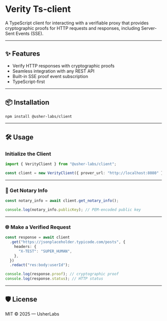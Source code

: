 # Verity Ts-client

A TypeScript client for interacting with a verifiable proxy that provides cryptographic proofs for HTTP requests and responses, including Server-Sent Events (SSE).

---

## ✨ Features

- Verify HTTP responses with cryptographic proofs
- Seamless integration with any REST API
- Built-in SSE proof event subscription
- TypeScript-first

---

## 📦 Installation

```bash
npm install @usher-labs/client
```

---

## 🛠️ Usage

### Initialize the Client

```ts
import { VerityClient } from "@usher-labs/client";

const client = new VerityClient({ prover_url: "http://localhost:8080" });
```

---

### 🔐 Get Notary Info

```ts
const notary_info = await client.get_notary_info();

console.log(notary_info.publicKey); // PEM-encoded public key
```

---

### 🌐 Make a Verified Request

```ts
const response = await client
  .get("https://jsonplaceholder.typicode.com/posts", {
    headers: {
      "X-TEST": "SUPER_HUMAN",
    },
  })
  .redact("res:body:userId");

console.log(response.proof); // cryptographic proof
console.log(response.status); // HTTP status
```


---

## 🛡 License

MIT © 2025 — UsherLabs
